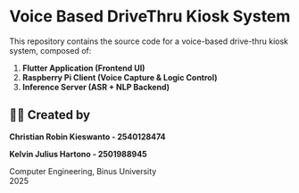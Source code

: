 # Voice Based DriveThru Kiosk System

This repository contains the source code for a voice-based drive-thru kiosk system, composed of:

1. **Flutter Application (Frontend UI)**
2. **Raspberry Pi Client (Voice Capture & Logic Control)**
3. **Inference Server (ASR + NLP Backend)**

## 🧑‍💻 Created by

**Christian Robin Kieswanto - 2540128474**

**Kelvin Julius Hartono - 2501988945**
 
Computer Engineering, Binus University  
2025
